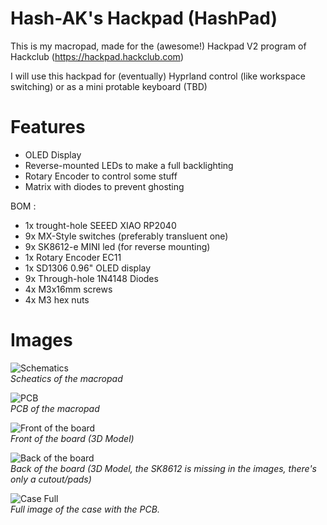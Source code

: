 # Hash-AK's Hackpad (HashPad)

This is my macropad, made for the (awesome!) Hackpad V2 program of Hackclub (https://hackpad.hackclub.com)


I will use this hackpad for (eventually) Hyprland control (like workspace switching) or as a mini protable keyboard (TBD)


# Features

- OLED Display
- Reverse-mounted LEDs to make a full backlighting
- Rotary Encoder to control some stuff
- Matrix with diodes to prevent ghosting

BOM :

- 1x trought-hole SEEED XIAO RP2040
- 9x MX-Style switches (preferably transluent one)
- 9x SK8612-e MINI led (for reverse mounting)
- 1x Rotary Encoder EC11
- 1x SD1306 0.96" OLED display
- 9x Through-hole 1N4148 Diodes
- 4x M3x16mm screws
- 4x M3 hex nuts

                    
# Images

![Schematics](https://github.com/Hash-AK/hackpad/blob/main/hackpads/hashpad/assets/Schematic.png)  
_Scheatics of the macropad_


![PCB](https://github.com/Hash-AK/hackpad/blob/main/hackpads/hashpad/assets/PCB.png)  
_PCB of the macropad_

![Front of the board](https://github.com/Hash-AK/hackpad/blob/main/hackpads/hashpad/assets/BoardFront.png)  
_Front of the board (3D Model)_

![Back of the board](https://github.com/Hash-AK/hackpad/blob/main/hackpads/hashpad/assets/BoardRear.png)  
_Back of the board (3D Model, the SK8612 is missing in the images, there's only a cutout/pads)_


![Case Full](https://github.com/Hash-AK/hackpad/blob/main/hackpads/hashpad/assets/CaseFull.png)  
_Full image of the case with the PCB._

